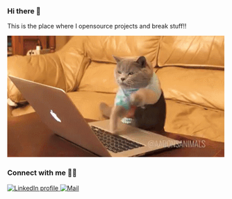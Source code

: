 ### Hi there 👋

This is the place where I opensource projects and break stuff!!

![Alt Text](https://github.com/ahmedhussiien/ahmedhussiien/blob/master/coding_cat.gif)



### Connect with me 🤝🏻
<a href="https://www.linkedin.com/in/ahmedhussiien/">
  <img src="https://img.shields.io/badge/-ahmedhussiien-blue?style=flat&logo=Linkedin&logoColor=white&link=https://www.linkedin.com/in/ahmedhussiien/" alt="LinkedIn profile">
</a> <a href="mailto:ahmedhussiien@gmail.com">
  <img src="https://img.shields.io/badge/-ahmedhussiien@gmail.com-1ca0f1?style=flat&logo=gmail&logoColor=white&color=red&link=mailto:ahmedhussiien@gmail.com" alt="Mail">
</a>
<!--
**ahmedhussiien/ahmedhussiien** is a ✨ _special_ ✨ repository because its `README.md` (this file) appears on your GitHub profile.
-->
